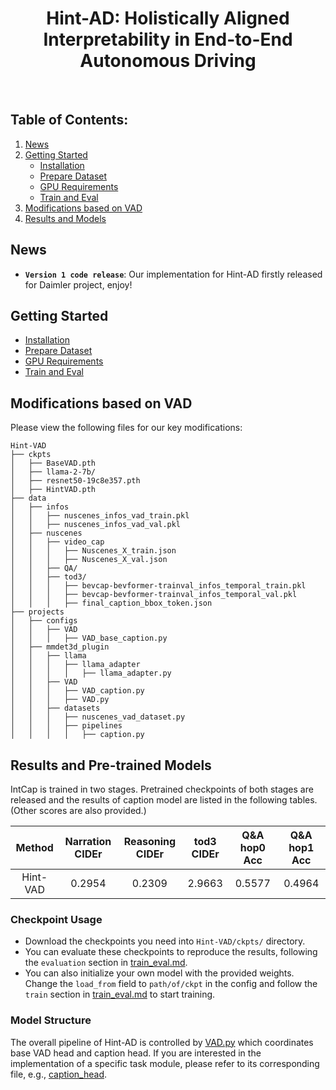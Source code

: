 <div align="center">   
  
# Hint-AD: Holistically Aligned Interpretability in End-to-End Autonomous Driving
</div>
<br>

## Table of Contents:
1. [News](#news)
2. [Getting Started](#start)
   - [Installation](docs/install.md)
   - [Prepare Dataset](docs/prepare_dataset.md)
   - [GPU Requirements](docs/train_eval.md#gpu)
   - [Train and Eval](docs/train_eval.md)
3. [Modifications based on VAD](#mod)
4. [Results and Models](#models)

## News <a name="news"></a>
- **`Version 1 code release`**: Our implementation for Hint-AD firstly released for Daimler project, enjoy!

## Getting Started <a name="start"></a>
   - [Installation](docs/install.md)
   - [Prepare Dataset](docs/prepare_dataset.md)
   - [GPU Requirements](docs/train_eval.md#gpu)
   - [Train and Eval](docs/train_eval.md)

## Modifications based on VAD <a name="mod"></a>
Please view the following files for our key modifications:
```
Hint-VAD
├── ckpts
│   ├── BaseVAD.pth
│   ├── llama-2-7b/
│   ├── resnet50-19c8e357.pth
│   ├── HintVAD.pth
├── data
│   ├── infos
│   │   ├── nuscenes_infos_vad_train.pkl
│   │   ├── nuscenes_infos_vad_val.pkl
│   ├── nuscenes
│   │   ├── video_cap
│   │   │   ├── Nuscenes_X_train.json
│   │   │   ├── Nuscenes_X_val.json
│   │   ├── QA/
│   │   ├── tod3/
│   │   │   ├── bevcap-bevformer-trainval_infos_temporal_train.pkl
│   │   │   ├── bevcap-bevformer-trainval_infos_temporal_val.pkl
│   │   │   ├── final_caption_bbox_token.json
├── projects
│   ├── configs
│   │   ├── VAD
│   │   │   ├── VAD_base_caption.py
│   ├── mmdet3d_plugin
│   │   ├── llama
│   │   │   ├── llama_adapter
│   │   │   │   ├── llama_adapter.py
│   │   ├── VAD
│   │   │   ├── VAD_caption.py
│   │   │   ├── VAD.py
│   │   ├── datasets
│   │   │   ├── nuscenes_vad_dataset.py
│   │   │   ├── pipelines
│   │   │   │   ├── caption.py
```

## Results and Pre-trained Models <a name="models"></a>
IntCap is trained in two stages. Pretrained checkpoints of both stages are released and the results of caption model are listed in the following tables. (Other scores are also provided.)

| Method | Narration CIDEr | Reasoning CIDEr | tod3 CIDEr | Q&A hop0 Acc| Q&A hop1 Acc
| :---: | :---: | :---: | :---: | :---: | :---: |
| Hint-VAD | 0.2954 | 0.2309 | 2.9663 | 0.5577 | 0.4964

### Checkpoint Usage
* Download the checkpoints you need into `Hint-VAD/ckpts/` directory.
* You can evaluate these checkpoints to reproduce the results, following the `evaluation` section in [train_eval.md](docs/train_eval.md).
* You can also initialize your own model with the provided weights. Change the `load_from` field to `path/of/ckpt` in the config and follow the `train` section in [train_eval.md](docs/train_eval.md) to start training.

### Model Structure
The overall pipeline of Hint-AD is controlled by [VAD.py](projects/mmdet3d_plugin/VAD/VAD.py) which coordinates base VAD head and caption head. If you are interested in the implementation of a specific task module, please refer to its corresponding file, e.g., [caption_head](projects/mmdet3d_plugin/VAD/VAD_caption.py).
